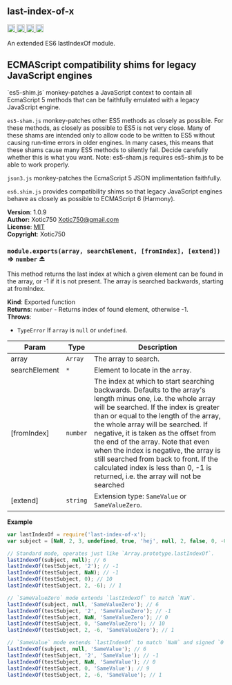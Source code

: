 <a name="module_last-index-of-x"></a>
## last-index-of-x
<a href="https://travis-ci.org/Xotic750/last-index-of-x"
title="Travis status">
<img src="https://travis-ci.org/Xotic750/last-index-of-x.svg?branch=master"
alt="Travis status" height="18">
</a>
<a href="https://david-dm.org/Xotic750/last-index-of-x"
title="Dependency status">
<img src="https://david-dm.org/Xotic750/last-index-of-x.svg"
alt="Dependency status" height="18"/>
</a>
<a href="https://david-dm.org/Xotic750/last-index-of-x#info=devDependencies"
title="devDependency status">
<img src="https://david-dm.org/Xotic750/last-index-of-x/dev-status.svg"
alt="devDependency status" height="18"/>
</a>
<a href="https://badge.fury.io/js/last-index-of-x" title="npm version">
<img src="https://badge.fury.io/js/last-index-of-x.svg"
alt="npm version" height="18">
</a>

An extended ES6 lastIndexOf module.

<h2>ECMAScript compatibility shims for legacy JavaScript engines</h2>
`es5-shim.js` monkey-patches a JavaScript context to contain all EcmaScript 5
methods that can be faithfully emulated with a legacy JavaScript engine.

`es5-sham.js` monkey-patches other ES5 methods as closely as possible.
For these methods, as closely as possible to ES5 is not very close.
Many of these shams are intended only to allow code to be written to ES5
without causing run-time errors in older engines. In many cases,
this means that these shams cause many ES5 methods to silently fail.
Decide carefully whether this is what you want. Note: es5-sham.js requires
es5-shim.js to be able to work properly.

`json3.js` monkey-patches the EcmaScript 5 JSON implimentation faithfully.

`es6.shim.js` provides compatibility shims so that legacy JavaScript engines
behave as closely as possible to ECMAScript 6 (Harmony).

**Version**: 1.0.9  
**Author:** Xotic750 <Xotic750@gmail.com>  
**License**: [MIT](&lt;https://opensource.org/licenses/MIT&gt;)  
**Copyright**: Xotic750  
<a name="exp_module_last-index-of-x--module.exports"></a>
### `module.exports(array, searchElement, [fromIndex], [extend])` ⇒ <code>number</code> ⏏
This method returns the last index at which a given element
can be found in the array, or -1 if it is not present.
The array is searched backwards, starting at fromIndex.

**Kind**: Exported function  
**Returns**: <code>number</code> - Returns index of found element, otherwise -1.  
**Throws**:

- <code>TypeError</code> If `array` is `null` or `undefined`.


| Param | Type | Description |
| --- | --- | --- |
| array | <code>Array</code> | The array to search. |
| searchElement | <code>\*</code> | Element to locate in the `array`. |
| [fromIndex] | <code>number</code> | The index at which to start searching  backwards. Defaults to the array's length minus one, i.e. the whole array  will be searched. If the index is greater than or equal to the length of  the array, the whole array will be searched. If negative, it is taken as  the offset from the end of the array. Note that even when the index is  negative, the array is still searched from back to front. If the  calculated index is less than 0, -1 is returned, i.e. the array will not  be searched |
| [extend] | <code>string</code> | Extension type: `SameValue` or `SameValueZero`. |

**Example**  
```js
var lastIndexOf = require('last-index-of-x');
var subject = [NaN, 2, 3, undefined, true, 'hej', null, 2, false, 0, -0];

// Standard mode, operates just like `Array.prototype.lastIndexOf`.
lastIndexOf(subject, null); // 6
lastIndexOf(testSubject, '2'); // -1
lastIndexOf(testSubject, NaN); // -1
lastIndexOf(testSubject, 0); // 10
lastIndexOf(testSubject, 2, -6); // 1

// `SameValueZero` mode extends `lastIndexOf` to match `NaN`.
lastIndexOf(subject, null, 'SameValueZero'); // 6
lastIndexOf(testSubject, '2', 'SameValueZero'); // -1
lastIndexOf(testSubject, NaN, 'SameValueZero'); // 0
lastIndexOf(testSubject, 0, 'SameValueZero'); // 10
lastIndexOf(testSubject, 2, -6, 'SameValueZero'); // 1

// `SameValue` mode extends `lastIndexOf` to match `NaN` and signed `0`.
lastIndexOf(subject, null, 'SameValue'); // 6
lastIndexOf(testSubject, '2', 'SameValue'); // -1
lastIndexOf(testSubject, NaN, 'SameValue'); // 0
lastIndexOf(testSubject, 0, 'SameValue'); // 9
lastIndexOf(testSubject, 2, -6, 'SameValue'); // 1
```

